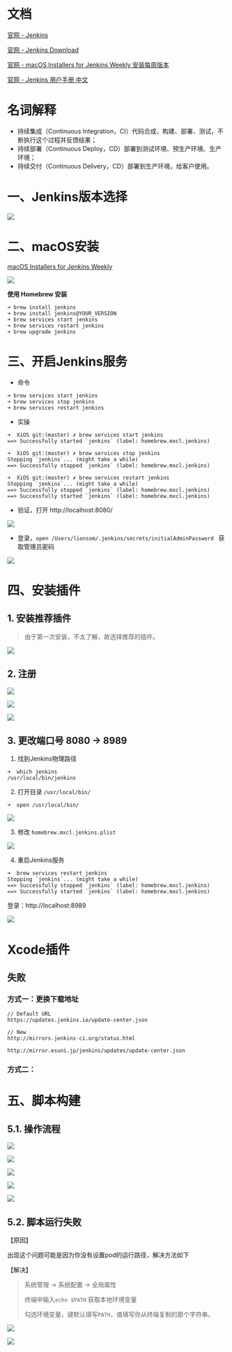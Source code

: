 

# 文档

[官网 - Jenkins](https://www.jenkins.io/)

[官网 - Jenkins Download](https://www.jenkins.io/download/)

[官网 - macOS Installers for Jenkins Weekly 安装每周版本 ](https://www.jenkins.io/download/weekly/macos/)

[官网 - Jenkins 用户手册 中文](https://www.jenkins.io/zh/doc/)



# 名词解释

* 持续集成（Continuous Integration，CI）代码合成、构建、部署、测试，不断执行这个过程并反馈结果；
* 持续部署（Continuous Deploy，CD）部署到测试环境、预生产环境、生产环境；
* 持续交付（Continuous Delivery，CD）部署到生产环境，给客户使用。



# 一、Jenkins版本选择

![](media_Jenkins/001.jpg)



# 二、macOS安装

[macOS Installers for Jenkins Weekly ](https://www.jenkins.io/download/weekly/macos/)



![](media_Jenkins/002.jpg)



**使用 Homebrew 安装**

```
➜ brew install jenkins
➜ brew install jenkins@YOUR_VERSION
➜ brew services start jenkins
➜ brew services restart jenkins
➜ brew upgrade jenkins
```



# 三、开启Jenkins服务

* 命令

```
➜ brew services start jenkins
➜ brew services stop jenkins
➜ brew services restart jenkins
```

* 实操

```
➜  XiOS git:(master) ✗ brew services start jenkins
==> Successfully started `jenkins` (label: homebrew.mxcl.jenkins)

➜  XiOS git:(master) ✗ brew services stop jenkins
Stopping `jenkins`... (might take a while)
==> Successfully stopped `jenkins` (label: homebrew.mxcl.jenkins)

➜  XiOS git:(master) ✗ brew services restart jenkins
Stopping `jenkins`... (might take a while)
==> Successfully stopped `jenkins` (label: homebrew.mxcl.jenkins)
==> Successfully started `jenkins` (label: homebrew.mxcl.jenkins)
```

* 验证，打开 http://localhost:8080/ 

![](media_Jenkins/003.jpg)

* 登录，`open /Users/lionsom/.jenkins/secrets/initialAdminPassword ` 获取管理员密码

![](media_Jenkins/004.jpg)



# 四、安装插件

## 1. 安装推荐插件

> 由于第一次安装，不太了解，故选择推荐的插件。

![](media_Jenkins/005.jpg)





## 2. 注册

![](media_Jenkins/006.jpg)

![](media_Jenkins/007.jpg)

![](media_Jenkins/008.jpg)



## 3. 更改端口号 8080 -> 8989

1. 找到Jenkins物理路径

```
➜  which jenkins
/usr/local/bin/jenkins
```

2. 打开目录 `/usr/local/bin/` 

```
➜  open /usr/local/bin/
```

![](media_Jenkins/009.jpg)

3. 修改 `homebrew.mxcl.jenkins.plist` 

![](media_Jenkins/010.jpg)

4. 重启Jenkins服务

```
➜  brew services restart jenkins
Stopping `jenkins`... (might take a while)
==> Successfully stopped `jenkins` (label: homebrew.mxcl.jenkins)
==> Successfully started `jenkins` (label: homebrew.mxcl.jenkins)
```

登录：http://localhost:8989

![](media_Jenkins/011.jpg)

# Xcode插件



## 失败

### 方式一：更换下载地址

```
// Default URL
https://updates.jenkins.io/update-center.json

// New
http://mirrors.jenkins-ci.org/status.html

http://mirror.esuni.jp/jenkins/updates/update-center.json
```

### 方式二：







# 五、脚本构建

## 5.1. 操作流程

![](media_Jenkins/012.jpg)



![](media_Jenkins/013.jpg)



![](media_Jenkins/014.jpg)



![](media_Jenkins/015.jpg)



![](media_Jenkins/016.jpg)

## 5.2. 脚本运行失败

【原因】

出现这个问题可能是因为你没有设置pod的运行路径，解决方法如下

【解决】

> 系统管理 -> 系统配置 -> 全局属性
>
> 终端中输入`echo $PATH` 获取本地环境变量
>
> 勾选环境变量，键默认填写`PATH`，值填写你从终端复制的那个字符串。

![](media_Jenkins/017.jpg)

![](media_Jenkins/018.jpg)



